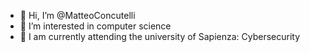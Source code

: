 - 👋 Hi, I’m @MatteoConcutelli
- 👀 I’m interested in computer science
- 🌱 I am currently attending the university of Sapienza: Cybersecurity

